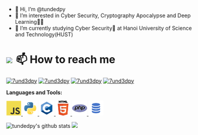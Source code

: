 - 👋 Hi, I’m @tundedpy
- 👀 I’m interested in Cyber Security, Cryptography Apocalypse and Deep Learning🧑‍💻
- 🌱 I’m currently studying Cyber Security🥶 at Hanoi University of Science and Technology(HUST)
<h1 align="left" > <img src="https://media.giphy.com/media/iY8CRBdQXODJSCERIr/giphy.gif" width = "30",height = "30" style="margin-right: 10px;">📫 How to reach me </h1>
<p align="left">
<a href="https://www.linkedin.com/in/minhtuan88/" target="blank"><img align="center" src="https://raw.githubusercontent.com/rahuldkjain/github-profile-readme-generator/master/src/images/icons/Social/linked-in-alt.svg" alt="7und3dpy" height="30" width="40" /></a>
<a href="https://www.facebook.com/7uncyb3r53c.88/" target="blank"><img align="center" src="https://raw.githubusercontent.com/rahuldkjain/github-profile-readme-generator/master/src/images/icons/Social/facebook.svg" alt="7und3dpy" height="30" width="40" /></a>
<a href="https://www.reddit.com/user/Tuan-2308/" target="blank"><img align="center" src="https://github.com/rahuldkjain/github-profile-readme-generator/blob/master/src/images/icons/Social/reddit.svg" alt="7und3dpy" height="30" width="40" /></a>
<a href="https://codeforces.com/profile/minhtuan23082003" target="blank"><img align="center" src="https://raw.githubusercontent.com/rahuldkjain/github-profile-readme-generator/master/src/images/icons/Social/codeforces.svg" alt="7und3dpy" height="30" width="40" /></a>
</p>




**Languages and Tools:**   
<p align="left"> <a href="https://developer.mozilla.org/en-US/docs/Web/JavaScript" target="_blank" rel="noreferrer"> <img src="https://raw.githubusercontent.com/devicons/devicon/master/icons/javascript/javascript-original.svg" alt="javascript" width="40" height="40"/> </a><a href="https://www.python.org" target="_blank" rel="noreferrer"> <img src="https://raw.githubusercontent.com/devicons/devicon/master/icons/python/python-original.svg" alt="python" width="40" height="40"/> </a><a href="https://www.tutorialspoint.com/cprogramming/" target="_blank" rel="noreferrer"> <img src="https://raw.githubusercontent.com/github/explore/f3e22f0dca2be955676bc70d6214b95b13354ee8/topics/c/c.png" alt="C" width="40" height="40"/> </a><a href="https://html.com/" target="_blank" rel="noreferrer"> <img src="https://raw.githubusercontent.com/github/explore/80688e429a7d4ef2fca1e82350fe8e3517d3494d/topics/html/html.png" alt="HTML" width="40" height="40"/> </a><a href="https://www.php.net/" target="_blank" rel="noreferrer"> <img src="https://raw.githubusercontent.com/github/explore/ccc16358ac4530c6a69b1b80c7223cd2744dea83/topics/php/php.png" alt="PHP" width="40" height="40"/> </a>
<a href="https://www.tutorialspoint.com/sql/index.htm"> <img src="https://raw.githubusercontent.com/github/explore/80688e429a7d4ef2fca1e82350fe8e3517d3494d/topics/sql/sql.png" alt="SQL" width="40" height="40"/> </a>  </p>


![tundedpy's github stats](https://github-readme-stats.vercel.app/api?username=7und3dpy&show_icons=true&theme=radical)
![](https://github-readme-stats.vercel.app/api/top-langs/?username=7und3dpy&theme=radical&hide_border=false&include_all_commits=false&count_private=false&layout=compact)
